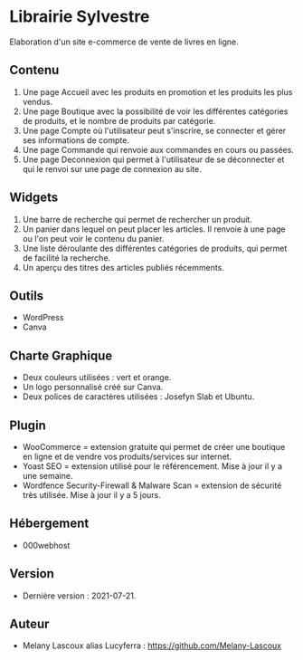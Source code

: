 # Librairie Sylvestre

Elaboration d'un site e-commerce de vente de livres en ligne.

## Contenu
1. Une page Accueil avec les produits en promotion et les produits les plus vendus.
2. Une page Boutique avec la possibilité de voir les différentes catégories de produits, et le nombre de produits par catégorie.
3. Une page Compte où l'utilisateur peut s'inscrire, se connecter et gérer ses informations de compte.
4. Une page Commande qui renvoie aux commandes en cours ou passées.
5. Une page Deconnexion qui permet à l'utilisateur de se déconnecter et qui le renvoi sur une page de connexion au site.

## Widgets
1. Une barre de recherche qui permet de rechercher un produit.
2. Un panier dans lequel on peut placer les articles. Il renvoie à une page ou l'on peut voir le contenu du panier.
3. Une liste déroulante des différentes catégories de produits, qui permet de facilité la recherche.
4. Un aperçu des titres des articles publiés récemments.

## Outils
* WordPress
* Canva

## Charte Graphique
* Deux couleurs utilisées : vert et orange.
* Un logo personnalisé créé sur Canva.
* Deux polices de caractères utilisées : Josefyn Slab et Ubuntu.

## Plugin
* WooCommerce = extension gratuite qui permet de créer une boutique en ligne et de vendre vos produits/services sur internet.
* Yoast SEO = extension utilisé pour le référencement. Mise à jour il y a une semaine.
* Wordfence Security-Firewall & Malware Scan = extension de sécurité très utilisée. Mise à jour il y a 5 jours.

## Hébergement
* 000webhost

## Version
* Dernière version : 2021-07-21.

## Auteur
* Melany Lascoux alias Lucyferra : https://github.com/Melany-Lascoux

